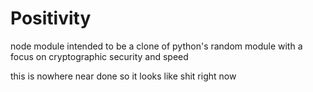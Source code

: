 # Positivity
node module intended to be a clone of python's random module with a focus on cryptographic security and speed

this is nowhere near done so it looks like shit right now
